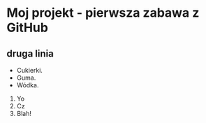 Moj projekt - pierwsza zabawa z GitHub
======================================


druga linia
-----------
*   Cukierki.
*   Guma.
*   Wódka.

1. Yo
2. Cz
4. Blah!